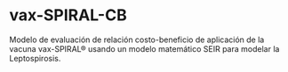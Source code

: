 # vax-SPIRAL-CB
Modelo de evaluación de relación costo-beneficio de aplicación de la vacuna vax-SPIRAL® usando un modelo matemático SEIR para modelar la Leptospirosis.
